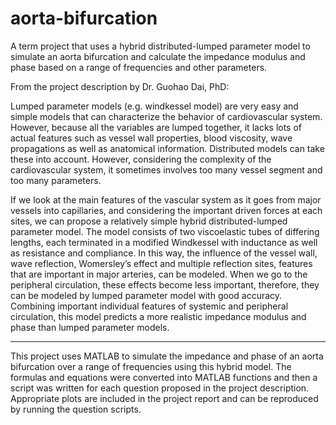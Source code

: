 # aorta-bifurcation
A term project that uses a hybrid distributed-lumped parameter model to simulate an aorta bifurcation and calculate the impedance modulus and phase based on a range of frequencies and other parameters.

From the project description by Dr. Guohao Dai, PhD:

Lumped parameter models (e.g. windkessel model) are very easy and simple models that can
characterize the behavior of cardiovascular system. However, because all the variables are lumped
together, it lacks lots of actual features such as vessel wall properties, blood viscosity, wave
propagations as well as anatomical information. Distributed models can take these into account.
However, considering the complexity of the cardiovascular system, it sometimes involves too many
vessel segment and too many parameters.

If we look at the main features of the vascular system as it goes from major vessels into capillaries,
and considering the important driven forces at each sites, we can propose a relatively simple hybrid
distributed-lumped parameter model. The model consists of two viscoelastic
tubes of differing lengths, each terminated in a modified Windkessel with inductance as well as
resistance and compliance. In this way, the influence of the vessel wall, wave reflection, Womersley’s
effect and multiple reflection sites, features that are important in major arteries, can be modeled.
When we go to the peripheral circulation, these effects become less important, therefore, they can be
modeled by lumped parameter model with good accuracy. Combining important individual features
of systemic and peripheral circulation, this model predicts a more realistic impedance modulus and
phase than lumped parameter models.

-----

This project uses MATLAB to simulate the impedance and phase of an aorta bifurcation over a range of frequencies using this hybrid model. The formulas and equations were converted into MATLAB functions and then a script was written for each question proposed in the project description. Appropriate plots are included in the project report and can be reproduced by running the question scripts.
